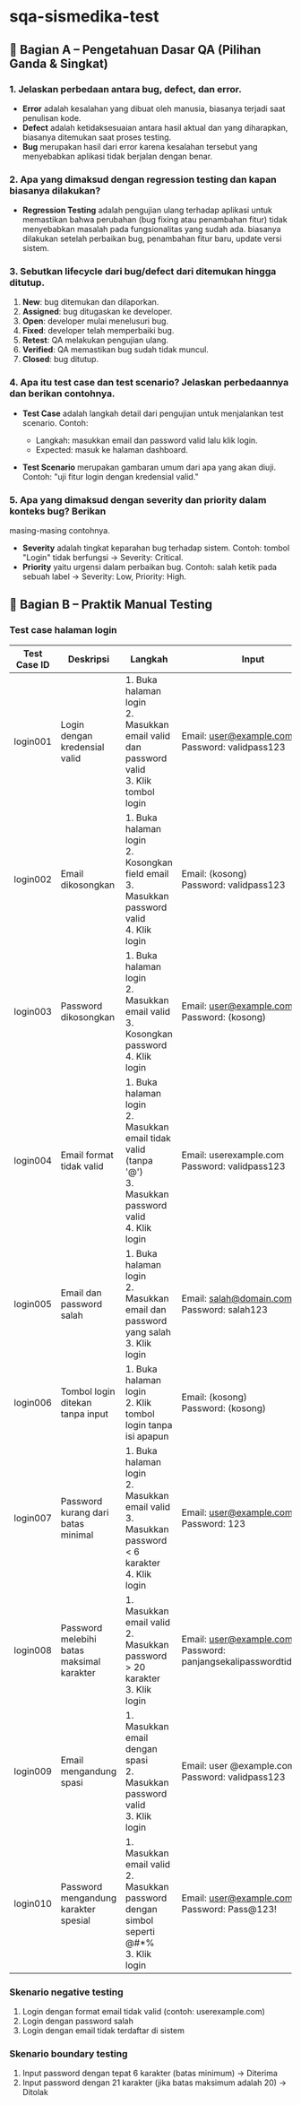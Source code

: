 # sqa-sismedika-test

## 📌 Bagian A – Pengetahuan Dasar QA (Pilihan Ganda & Singkat)

### 1. Jelaskan perbedaan antara bug, defect, dan error.
- **Error** adalah kesalahan yang dibuat oleh manusia, biasanya terjadi saat penulisan kode.
- **Defect** adalah ketidaksesuaian antara hasil aktual dan yang diharapkan, biasanya ditemukan saat proses testing.
- **Bug** merupakan hasil dari error karena kesalahan tersebut yang menyebabkan aplikasi tidak berjalan dengan benar.

### 2. Apa yang dimaksud dengan regression testing dan kapan biasanya dilakukan?
- **Regression Testing** adalah pengujian ulang terhadap aplikasi untuk memastikan bahwa perubahan (bug fixing atau penambahan fitur) tidak menyebabkan masalah pada fungsionalitas yang sudah ada. biasanya dilakukan setelah perbaikan bug, penambahan fitur baru, update versi sistem.

### 3. Sebutkan lifecycle dari bug/defect dari ditemukan hingga ditutup.
1. **New**: bug ditemukan dan dilaporkan.
2. **Assigned**: bug ditugaskan ke developer.
3. **Open**: developer mulai menelusuri bug.
4. **Fixed**: developer telah memperbaiki bug.
5. **Retest**: QA melakukan pengujian ulang.
6. **Verified**: QA memastikan bug sudah tidak muncul.
7. **Closed**: bug ditutup.

### 4. Apa itu test case dan test scenario? Jelaskan perbedaannya dan berikan contohnya.
- **Test Case** adalah langkah detail dari pengujian untuk menjalankan test scenario.
  Contoh:
  - Langkah: masukkan email dan password valid lalu klik login.
  - Expected: masuk ke halaman dashboard.
    
- **Test Scenario** merupakan gambaran umum dari apa yang akan diuji.
  Contoh: "uji fitur login dengan kredensial valid."

### 5. Apa yang dimaksud dengan severity dan priority dalam konteks bug? Berikan
masing-masing contohnya.
- **Severity** adalah tingkat keparahan bug terhadap sistem.
  Contoh: tombol "Login" tidak berfungsi -> Severity: Critical.
- **Priority** yaitu urgensi dalam perbaikan bug.
  Contoh: salah ketik pada sebuah label -> Severity: Low, Priority: High.

## 🧪 Bagian B – Praktik Manual Testing

### Test case halaman login
| Test Case ID | Deskripsi                                     | Langkah                                                                 | Input                              | Expected Result                               |
|:--------------:|-----------------------------------------------|-------------------------------------------------------------------------|------------------------------------|------------------------------------------------|
| login001        | Login dengan kredensial valid                 | 1. Buka halaman login<br>2. Masukkan email valid dan password valid<br>3. Klik tombol login | Email: user@example.com<br>Password: validpass123 | Pengguna berhasil login dan diarahkan ke dashboard |
| login002        | Email dikosongkan                             | 1. Buka halaman login<br>2. Kosongkan field email<br>3. Masukkan password valid<br>4. Klik login | Email: (kosong)<br>Password: validpass123 | Tampil error "Email wajib diisi"              |
| login003        | Password dikosongkan                          | 1. Buka halaman login<br>2. Masukkan email valid<br>3. Kosongkan password<br>4. Klik login | Email: user@example.com<br>Password: (kosong) | Tampil error "Password wajib diisi"           |
| login004        | Email format tidak valid                      | 1. Buka halaman login<br>2. Masukkan email tidak valid (tanpa '@')<br>3. Masukkan password valid<br>4. Klik login | Email: userexample.com<br>Password: validpass123 | Tampil error "Format email tidak valid"       |
| login005        | Email dan password salah                      | 1. Buka halaman login<br>2. Masukkan email dan password yang salah<br>3. Klik login | Email: salah@domain.com<br>Password: salah123 | Tampil error "Email atau password salah"      |
| login006        | Tombol login ditekan tanpa input              | 1. Buka halaman login<br>2. Klik tombol login tanpa isi apapun         | Email: (kosong)<br>Password: (kosong) | Tampil error "Email dan Password wajib diisi" |
| login007        | Password kurang dari batas minimal            | 1. Buka halaman login<br>2. Masukkan email valid<br>3. Masukkan password < 6 karakter<br>4. Klik login | Email: user@example.com<br>Password: 123 | Tampil error "Password minimal 6 karakter"    |
| login008        | Password melebihi batas maksimal karakter     | 1. Masukkan email valid<br>2. Masukkan password > 20 karakter<br>3. Klik login | Email: user@example.com<br>Password: panjangsekalipasswordtidakwajar | Tampil error "Password maksimal 20 karakter"  |
| login009        | Email mengandung spasi                        | 1. Masukkan email dengan spasi<br>2. Masukkan password valid<br>3. Klik login | Email: user @example.com<br>Password: validpass123 | Tampil error "Email tidak boleh mengandung spasi" |
| login010        | Password mengandung karakter spesial          | 1. Masukkan email valid<br>2. Masukkan password dengan simbol seperti @#*%<br>3. Klik login | Email: user@example.com<br>Password: Pass@123! | Login berhasil jika password valid            |

### Skenario negative testing
1. Login dengan format email tidak valid (contoh: userexample.com)
2. Login dengan password salah
3. Login dengan email tidak terdaftar di sistem

### Skenario boundary testing
1. Input password dengan tepat 6 karakter (batas minimum) -> Diterima
2. Input password dengan 21 karakter (jika batas maksimum adalah 20) -> Ditolak
